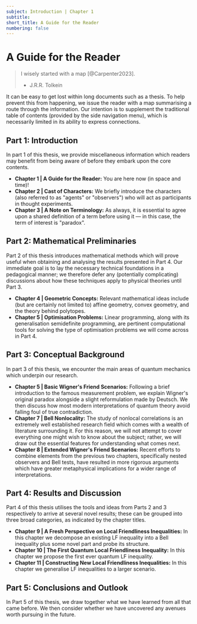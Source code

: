 ```yaml
---
subject: Introduction | Chapter 1
subtitle:
short_title: A Guide for the Reader
numbering: false
---
```


# A Guide for the Reader

> I wisely started with a map [@Carpenter2023].
> - J.R.R. Tolkein

It can be easy to get lost within long documents such as a thesis. To help prevent this from happening, we issue the reader with a map summarising a route through the information. Our intention is to supplement the traditional table of contents (provided by the side navigation menu), which is necessarily limited in its ability to express connections.

## **Part 1: Introduction**

In part 1 of this thesis, we provide miscellaneous information which readers may benefit from being aware of before they embark upon the core contents.

- **Chapter 1 | A Guide for the Reader:**  You are here now (in space and time)!
- **Chapter 2 | Cast of Characters:** We briefly introduce the characters (also referred to as "agents" or "observers") who will act as participants in thought experiments.
- **Chapter 3 | A Note on Terminology:** As always, it is essential to agree upon a shared definition of a term before using it — in this case, the term of interest is "paradox".

## **Part 2: Mathematical Preliminaries**

Part 2 of this thesis introduces mathematical methods which will prove useful when obtaining and analysing the results presented in Part 4. Our immediate goal is to lay the necessary technical foundations in a pedagogical manner; we therefore defer any (potentially complicating) discussions about how these techniques apply to physical theories until Part 3.

- **Chapter 4 | Geometric Concepts:**  Relevant mathematical ideas include (but are certainly not limited to) affine geometry, convex geometry, and the theory behind polytopes. 
- **Chapter 5 | Optimisation Problems:**  Linear programming, along with its generalisation semidefinite programming, are pertinent computational tools for solving the type of optimisation problems we will come across in Part 4.

## **Part 3: Conceptual Background**

In part 3 of this thesis, we encounter the main areas of quantum mechanics which underpin our research.

- **Chapter 5 | Basic Wigner's Friend Scenarios:** Following a brief introduction to the famous measurement problem, we explain Wigner's original paradox alongside a slight reformulation made by Deutsch. We then discuss how most modern interpretations of quantum theory avoid falling foul of true contradiction.
- **Chapter 7 | Bell Nonlocality:** The study of nonlocal correlations is an extremely well established research field which comes with a wealth of literature surrounding it. For this reason, we will not attempt to cover everything one might wish to know about the subject; rather, we will draw out the essential features for understanding what comes next.
- **Chapter 8 | Extended Wigner's Friend Scenarios:**  Recent efforts to combine elements from the previous two chapters, specifically nested observers and Bell tests, have resulted in more rigorous arguments which have greater metaphysical implications for a wider range of interpretations.

## **Part 4: Results and Discussion**

Part 4 of this thesis utilises the tools and ideas from Parts 2 and 3 respectively to arrive at several novel results; these can be grouped into three broad categories, as indicated by the chapter titles.

- **Chapter 9 | A Fresh Perspective on Local Friendliness Inequalities:** In this chapter we decompose an existing LF inequality into a Bell inequality plus some novel part and probe its structure.
- **Chapter 10 | The First Quantum Local Friendliness Inequality:** In this chapter we propose the first ever quantum LF inequality.
- **Chapter 11 | Constructing New Local Friendliness Inequalities:** In this chapter we generalise LF inequalities to a larger scenario.

## **Part 5: Conclusions and Outlook**

In Part 5 of this thesis, we draw together what we have learned from all that came before. We then consider whether we have uncovered any avenues worth pursuing in the future.